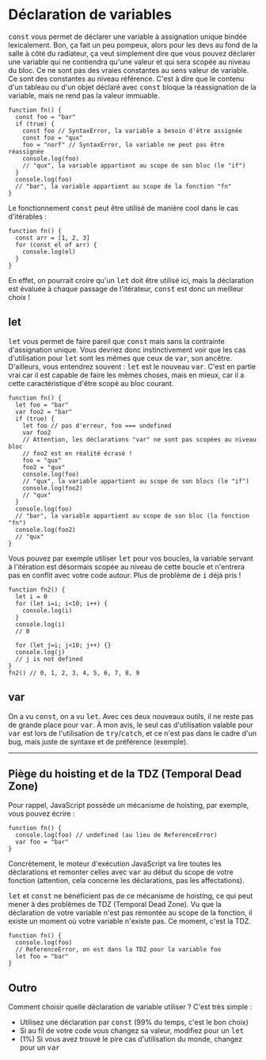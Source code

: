 Déclaration de variables
===================


<kbd>const</kbd> vous permet de déclarer une variable à assignation unique bindée lexicalement. Bon, ça fait un peu pompeux, alors pour les devs au fond de la salle à côté du radiateur, ça veut simplement dire que vous pouvez déclarer une variable qui ne contiendra qu'une valeur et qui sera scopée au niveau du bloc. Ce ne sont pas des vraies constantes au sens valeur de variable. Ce sont des constantes au niveau référence. C'est à dire que le contenu d'un tableau ou d'un objet déclaré avec <kbd>const</kbd> bloque la réassignation de la variable, mais ne rend pas la valeur immuable.



    function fn() {
      const foo = "bar"
      if (true) {
        const foo // SyntaxError, la variable a besoin d'être assignée
        const foo = "qux"
        foo = "norf" // SyntaxError, la variable ne peut pas être réassignée
        console.log(foo)
        // "qux", la variable appartient au scope de son bloc (le "if")
      }
      console.log(foo)
      // "bar", la variable appartient au scope de la fonction "fn"
    }

Le fonctionnement <kbd>const</kbd> peut être utilisé de manière cool dans le cas d'itérables :

    function fn() {
      const arr = [1, 2, 3]
      for (const el of arr) {
        console.log(el)
      }
    }

En effet, on pourrait croire qu'un <kbd>let</kbd> doit être utilisé ici, mais la déclaration est évaluée à chaque passage de l'itérateur, <kbd>const</kbd> est donc un meilleur choix !

let
---

<kbd>let</kbd> vous permet de faire pareil que <kbd>const</kbd> mais sans la contrainte d'assignation unique. Vous devriez donc instinctivement voir que les cas d'utilisation pour <kbd>let</kbd> sont les mêmes que ceux de <kbd>var</kbd>, son ancêtre. D'ailleurs, vous entendrez souvent : <kbd>let</kbd> est le nouveau <kbd>var</kbd>. C'est en partie vrai car il est capable de faire les mêmes choses, mais en mieux, car il a cette caractéristique d'être scopé au bloc courant.

    function fn() {
      let foo = "bar"
      var foo2 = "bar"
      if (true) {
        let foo // pas d'erreur, foo === undefined
        var foo2
        // Attention, les déclarations "var" ne sont pas scopées au niveau bloc
        // foo2 est en réalité écrasé !
        foo = "qux"
        foo2 = "qux"
        console.log(foo)
        // "qux", la variable appartient au scope de son blocs (le "if")
        console.log(foo2)
        // "qux"
      }
      console.log(foo)
      // "bar", la variable appartient au scope de son bloc (la fonction "fn")
      console.log(foo2)
      // "qux"
    }

Vous pouvez par exemple utiliser <kbd>let</kbd> pour vos boucles, la variable servant à l'itération est désormais scopée au niveau de cette boucle et n'entrera pas en conflit avec votre code autour. Plus de problème de <kbd>i</kbd> déjà pris !

    function fn2() {
      let i = 0
      for (let i=i; i<10; i++) {
        console.log(i)
      }
      console.log(i)
      // 0
    
      for (let j=i; j<10; j++) {}
      console.log(j)
      // j is not defined
    }
    fn2() // 0, 1, 2, 3, 4, 5, 6, 7, 8, 9

var
---

On a vu <kbd>const</kbd>, on a vu <kbd>let</kbd>. Avec ces deux nouveaux outils, il ne reste pas de grande place pour <kbd>var</kbd>. À mon avis, le seul cas d'utilisation valable pour <kbd>var</kbd> est lors de l'utilisation de <kbd>try</kbd>/<kbd>catch</kbd>, et ce n'est pas dans le cadre d'un bug, mais juste de syntaxe et de préférence (exemple).

----------

Piège du hoisting et de la TDZ (Temporal Dead Zone)
---------------------------------------------------

Pour rappel, JavaScript possède un mécanisme de hoisting, par exemple, vous pouvez écrire :

    function fn() {
      console.log(foo) // undefined (au lieu de ReferenceError)
      var foo = "bar"
    }

Concrètement, le moteur d'exécution JavaScript va lire toutes les déclarations et remonter celles avec <kbd>var</kbd> au début du scope de votre fonction (attention, cela concerne les déclarations, pas les affectations).

<kbd>let</kbd> et <kbd>const</kbd> ne bénéficient pas de ce mécanisme de hoisting, ce qui peut mener à des problèmes de TDZ (Temporal Dead Zone). Vu que la déclaration de votre variable n'est pas remontée au scope de la fonction, il existe un moment où votre variable n'existe pas. Ce moment, c'est la TDZ.

    function fn() {
      console.log(foo)
      // ReferenceError, on est dans la TDZ pour la variable foo
      let foo = "bar"
    }

Outro
-----

Comment choisir quelle déclaration de variable utiliser ? C'est très simple :

 - Utilisez une déclaration par <kbd>const</kbd> (99% du temps, c'est le bon choix)
 - Si au fil de votre code vous changez sa valeur, modifiez pour un <kbd>let</kbd>
 - (1%) Si vous avez trouvé le pire cas d'utilisation du monde, changez 
   pour un <kbd>var</kbd>
